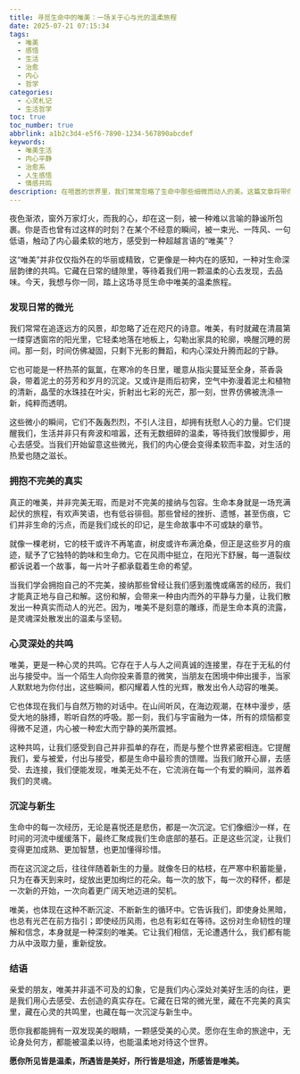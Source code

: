 ```yaml
---
title: 寻觅生命中的唯美：一场关于心与光的温柔旅程
date: 2025-07-21 07:15:34
tags:
  - 唯美
  - 感悟
  - 生活
  - 治愈
  - 内心
  - 哲学
categories: 
  - 心灵札记
  - 生活哲学
toc: true
toc_number: true
abbrlink: a1b2c3d4-e5f6-7890-1234-567890abcdef
keywords:
  - 唯美生活
  - 内心平静
  - 治愈系
  - 人生感悟
  - 情感共鸣
description: 在喧嚣的世界里，我们常常忽略了生命中那些细微而动人的美。这篇文章将带你走进内心，感受日常的微光，拥抱不完美的真实，寻觅属于你我的、独一无二的唯美。它是一场关于心与光的温柔旅程，邀请你一同发现，那些被时光温柔打磨的，生命中最纯粹的诗意。
---
```


夜色渐浓，窗外万家灯火，而我的心，却在这一刻，被一种难以言喻的静谧所包裹。你是否也曾有过这样的时刻？在某个不经意的瞬间，被一束光、一阵风、一句低语，触动了内心最柔软的地方，感受到一种超越言语的“唯美”？

这“唯美”并非仅仅指外在的华丽或精致，它更像是一种内在的感知，一种对生命深层韵律的共鸣。它藏在日常的缝隙里，等待着我们用一颗温柔的心去发现，去品味。今天，我想与你一同，踏上这场寻觅生命中唯美的温柔旅程。

### 发现日常的微光

我们常常在追逐远方的风景，却忽略了近在咫尺的诗意。唯美，有时就藏在清晨第一缕穿透窗帘的阳光里，它轻柔地落在地板上，勾勒出家具的轮廓，唤醒沉睡的房间。那一刻，时间仿佛凝固，只剩下光影的舞蹈，和内心深处升腾而起的宁静。

它也可能是一杯热茶的氤氲，在寒冷的冬日里，暖意从指尖蔓延至全身，茶香袅袅，带着泥土的芬芳和岁月的沉淀。又或许是雨后初霁，空气中弥漫着泥土和植物的清新，晶莹的水珠挂在叶尖，折射出七彩的光芒，那一刻，世界仿佛被洗涤一新，纯粹而透明。

这些微小的瞬间，它们不轰轰烈烈，不引人注目，却拥有抚慰人心的力量。它们提醒我们，生活并非只有奔波和喧嚣，还有无数细碎的温柔，等待我们放慢脚步，用心去感受。当我们开始留意这些微光，我们的内心便会变得柔软而丰盈，对生活的热爱也随之滋长。

### 拥抱不完美的真实

真正的唯美，并非完美无瑕，而是对不完美的接纳与包容。生命本身就是一场充满起伏的旅程，有欢声笑语，也有低谷徘徊。那些曾经的挫折、遗憾，甚至伤痕，它们并非生命的污点，而是我们成长的印记，是生命故事中不可或缺的章节。

就像一棵老树，它的枝干或许不再笔直，树皮或许布满沧桑，但正是这些岁月的痕迹，赋予了它独特的韵味和生命力。它在风雨中挺立，在阳光下舒展，每一道裂纹都诉说着一个故事，每一片叶子都承载着生命的希望。

当我们学会拥抱自己的不完美，接纳那些曾经让我们感到羞愧或痛苦的经历，我们才能真正地与自己和解。这份和解，会带来一种由内而外的平静与力量，让我们散发出一种真实而动人的光芒。因为，唯美不是刻意的雕琢，而是生命本真的流露，是灵魂深处散发出的温柔与坚韧。

### 心灵深处的共鸣

唯美，更是一种心灵的共鸣。它存在于人与人之间真诚的连接里，存在于无私的付出与接受中。当一个陌生人向你投来善意的微笑，当朋友在困境中伸出援手，当家人默默地为你付出，这些瞬间，都闪耀着人性的光辉，散发出令人动容的唯美。

它也体现在我们与自然万物的对话中。在山间听风，在海边观潮，在林中漫步，感受大地的脉搏，聆听自然的呼吸。那一刻，我们与宇宙融为一体，所有的烦恼都变得微不足道，内心被一种宏大而宁静的美所震撼。

这种共鸣，让我们感受到自己并非孤单的存在，而是与整个世界紧密相连。它提醒我们，爱与被爱，付出与接受，都是生命中最珍贵的馈赠。当我们敞开心扉，去感受、去连接，我们便能发现，唯美无处不在，它流淌在每一个有爱的瞬间，滋养着我们的灵魂。

### 沉淀与新生

生命中的每一次经历，无论是喜悦还是悲伤，都是一次沉淀。它们像细沙一样，在时间的河流中缓缓落下，最终汇聚成我们生命底部的基石。正是这些沉淀，让我们变得更加成熟、更加智慧，也更加懂得珍惜。

而在这沉淀之后，往往伴随着新生的力量。就像冬日的枯枝，在严寒中积蓄能量，只为在春天到来时，绽放出更加绚烂的花朵。每一次的放下，每一次的释怀，都是一次新的开始，一次向着更广阔天地迈进的契机。

唯美，也体现在这种不断沉淀、不断新生的循环中。它告诉我们，即使身处黑暗，也总有光芒在前方指引；即使经历风雨，也总有彩虹在等待。这份对生命韧性的理解和信念，本身就是一种深刻的唯美。它让我们相信，无论遭遇什么，我们都有能力从中汲取力量，重新绽放。

### 结语

亲爱的朋友，唯美并非遥不可及的幻象，它是我们内心深处对美好生活的向往，更是我们用心去感受、去创造的真实存在。它藏在日常的微光里，藏在不完美的真实里，藏在心灵的共鸣里，也藏在每一次沉淀与新生中。

愿你我都能拥有一双发现美的眼睛，一颗感受美的心灵。愿你在生命的旅途中，无论身处何方，都能被温柔以待，也能温柔地对待这个世界。

**愿你所见皆是温柔，所遇皆是美好，所行皆是坦途，所感皆是唯美。**
